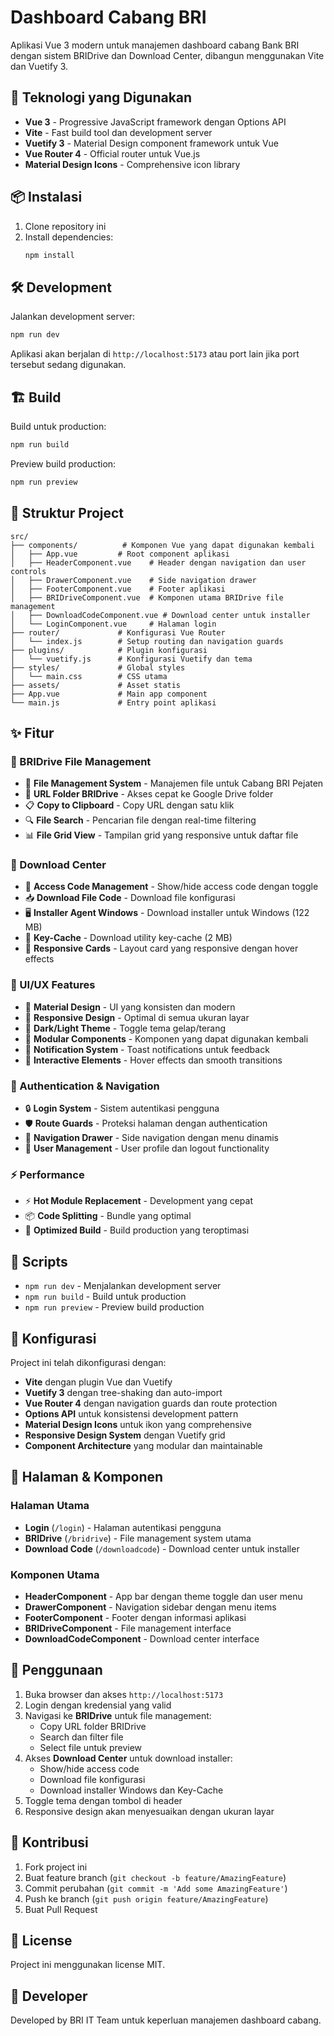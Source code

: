 # Dashboard Cabang BRI

Aplikasi Vue 3 modern untuk manajemen dashboard cabang Bank BRI dengan sistem BRIDrive dan Download Center, dibangun menggunakan Vite dan Vuetify 3.

## 🚀 Teknologi yang Digunakan

- **Vue 3** - Progressive JavaScript framework dengan Options API
- **Vite** - Fast build tool dan development server
- **Vuetify 3** - Material Design component framework untuk Vue
- **Vue Router 4** - Official router untuk Vue.js
- **Material Design Icons** - Comprehensive icon library

## 📦 Instalasi

1. Clone repository ini
2. Install dependencies:
   ```bash
   npm install
   ```

## 🛠️ Development

Jalankan development server:

```bash
npm run dev
```

Aplikasi akan berjalan di `http://localhost:5173` atau port lain jika port tersebut sedang digunakan.

## 🏗️ Build

Build untuk production:

```bash
npm run build
```

Preview build production:

```bash
npm run preview
```

## 📁 Struktur Project

```
src/
├── components/          # Komponen Vue yang dapat digunakan kembali
│   ├── App.vue         # Root component aplikasi
│   ├── HeaderComponent.vue    # Header dengan navigation dan user controls
│   ├── DrawerComponent.vue    # Side navigation drawer
│   ├── FooterComponent.vue    # Footer aplikasi
│   ├── BRIDriveComponent.vue  # Komponen utama BRIDrive file management
│   ├── DownloadCodeComponent.vue # Download center untuk installer
│   └── LoginComponent.vue     # Halaman login
├── router/             # Konfigurasi Vue Router
│   └── index.js        # Setup routing dan navigation guards
├── plugins/            # Plugin konfigurasi
│   └── vuetify.js      # Konfigurasi Vuetify dan tema
├── styles/             # Global styles
│   └── main.css        # CSS utama
├── assets/             # Asset statis
├── App.vue             # Main app component
└── main.js             # Entry point aplikasi
```

## ✨ Fitur

### 🏦 BRIDrive File Management

- 📁 **File Management System** - Manajemen file untuk Cabang BRI Pejaten
- 🔗 **URL Folder BRIDrive** - Akses cepat ke Google Drive folder
- 📋 **Copy to Clipboard** - Copy URL dengan satu klik
- 🔍 **File Search** - Pencarian file dengan real-time filtering
- 📊 **File Grid View** - Tampilan grid yang responsive untuk daftar file

### 💾 Download Center

- 🔑 **Access Code Management** - Show/hide access code dengan toggle
- 📥 **Download File Code** - Download file konfigurasi
- 🖥️ **Installer Agent Windows** - Download installer untuk Windows (122 MB)
- 🔐 **Key-Cache** - Download utility key-cache (2 MB)
- 📱 **Responsive Cards** - Layout card yang responsive dengan hover effects

### 🎨 UI/UX Features

- 🎨 **Material Design** - UI yang konsisten dan modern
- 📱 **Responsive Design** - Optimal di semua ukuran layar
- 🌙 **Dark/Light Theme** - Toggle tema gelap/terang
- 🧩 **Modular Components** - Komponen yang dapat digunakan kembali
- 🔔 **Notification System** - Toast notifications untuk feedback
- 🎯 **Interactive Elements** - Hover effects dan smooth transitions

### 🔐 Authentication & Navigation

- 🔒 **Login System** - Sistem autentikasi pengguna
- 🛡️ **Route Guards** - Proteksi halaman dengan authentication
- 🧭 **Navigation Drawer** - Side navigation dengan menu dinamis
- 👤 **User Management** - User profile dan logout functionality

### ⚡ Performance

- ⚡ **Hot Module Replacement** - Development yang cepat
- 📦 **Code Splitting** - Bundle yang optimal
- 🚀 **Optimized Build** - Build production yang teroptimasi

## 🎯 Scripts

- `npm run dev` - Menjalankan development server
- `npm run build` - Build untuk production
- `npm run preview` - Preview build production

## 🔧 Konfigurasi

Project ini telah dikonfigurasi dengan:

- **Vite** dengan plugin Vue dan Vuetify
- **Vuetify 3** dengan tree-shaking dan auto-import
- **Vue Router 4** dengan navigation guards dan route protection
- **Options API** untuk konsistensi development pattern
- **Material Design Icons** untuk ikon yang comprehensive
- **Responsive Design System** dengan Vuetify grid
- **Component Architecture** yang modular dan maintainable

## 📱 Halaman & Komponen

### Halaman Utama

- **Login** (`/login`) - Halaman autentikasi pengguna
- **BRIDrive** (`/bridrive`) - File management system utama
- **Download Code** (`/downloadcode`) - Download center untuk installer

### Komponen Utama

- **HeaderComponent** - App bar dengan theme toggle dan user menu
- **DrawerComponent** - Navigation sidebar dengan menu items
- **FooterComponent** - Footer dengan informasi aplikasi
- **BRIDriveComponent** - File management interface
- **DownloadCodeComponent** - Download center interface

## 📝 Penggunaan

1. Buka browser dan akses `http://localhost:5173`
2. Login dengan kredensial yang valid
3. Navigasi ke **BRIDrive** untuk file management:
   - Copy URL folder BRIDrive
   - Search dan filter file
   - Select file untuk preview
4. Akses **Download Center** untuk download installer:
   - Show/hide access code
   - Download file konfigurasi
   - Download installer Windows dan Key-Cache
5. Toggle tema dengan tombol di header
6. Responsive design akan menyesuaikan dengan ukuran layar

## 🤝 Kontribusi

1. Fork project ini
2. Buat feature branch (`git checkout -b feature/AmazingFeature`)
3. Commit perubahan (`git commit -m 'Add some AmazingFeature'`)
4. Push ke branch (`git push origin feature/AmazingFeature`)
5. Buat Pull Request

## 📄 License

Project ini menggunakan license MIT.

## 🏢 Developer

Developed by BRI IT Team untuk keperluan manajemen dashboard cabang.

